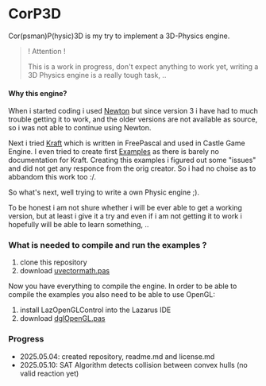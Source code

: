 # CorP3D

Cor(psman)P(hysic)3D is my try to implement a 3D-Physics engine.

>
> ! Attention !
>
> This is a work in progress, don't expect anything to work yet, writing a 3D Physics engine
> is a really tough task, ..
> 

#### Why this engine?

When i started coding i used [Newton](http://newtondynamics.com/forum/newton.php) but since version 3 i have had to much trouble getting it to work, and the older versions are not available as source, so i was not able to continue using Newton.

Next i tried [Kraft](https://github.com/BeRo1985/kraft) which is written in FreePascal and used in Castle Game Engine. I even tried to create first [Examples](https://github.com/PascalCorpsman/kraft_examples) as there is barely no documentation for Kraft. Creating this examples i figured out some "issues" and did not get any responce from the orig creator. So i had no choise as to abbandom this work too :/.

So what's next, well trying to write a own Physic engine ;).

To be honest i am not shure whether i will be ever able to get a working version, but at least i give it a try and even if i am not getting it to work i hopefully will be able to learn something, .. 

### What is needed to compile and run the examples ?

1. clone this repository
2. download [uvectormath.pas](https://github.com/PascalCorpsman/Examples/blob/master/data_control/uvectormath.pas)

Now you have everything to compile the engine. In order to be able to compile the examples you also need to be able to use OpenGL:

1. install LazOpenGLControl into the Lazarus IDE
2. download [dglOpenGL.pas](https://github.com/SaschaWillems/dglOpenGL/blob/master/dglOpenGL.pas)

### Progress
- 2025.05.04: created repository, readme.md and license.md
- 2025.05.10: SAT Algorithm detects collision between convex hulls (no valid reaction yet)
